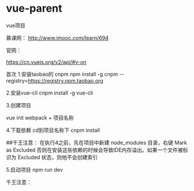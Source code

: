 # vue-parent
vue项目


慕课网：
http://www.imooc.com/learn/694

官网：

https://cn.vuejs.org/v2/api/#v-on

首次
1.安装taobao的 cnpm
npm install -g cnpm --registry=https://registry.npm.taobao.org

2.安装vue-cli
cnpm install -g vue-cli

3.创建项目

vue init webpack + 项目名称

4.下载依赖
cd到项目名称下
cnpm install

##千王注意：
在执行4之前，先在项目中新建 node_modules 目录，右键 Mark as Excluded 
否则在安装这些依赖的时候会导致IDE内存溢出。如果一个文件被标识为 Excluded 状态，则他不会创建索引

5.启动项目
npm run dev


千王注意：